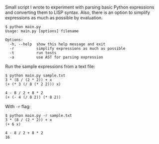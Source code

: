 Small script I wrote to experiment with parsing basic Python expressions and converting them 
to LISP syntax. Also, there is an option to simplify expressions as much as possible by evaluation.

    $ python main.py
    Usage: main.py [options] filename

    Options:
      -h, --help  show this help message and exit
      -r          simplify expressions as much as possible
      -t          run tests
      -a          use AST for parsing expression
      
Run the sample expressions from a text file:

    $ python main.py sample.txt
    3 * (8 / (2 * 2)) + x
    (+ (* 3 (/ 8 (* 2 2))) x)

    4 - 8 / 2 + 8 * 2
    (+ (- 4 (/ 8 2)) (* 8 2))
    
With `-r` flag:
    
    $ python main.py -r sample.txt
    3 * (8 / (2 * 2)) + x
    (+ 6 x)

    4 - 8 / 2 + 8 * 2
    16
    
